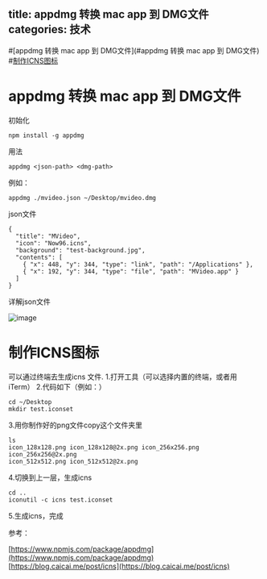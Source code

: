 title: appdmg 转换 mac app 到 DMG文件
categories: 技术
-----------
#[appdmg 转换 mac app 到 DMG文件](#appdmg 转换 mac app 到 DMG文件)
#[制作ICNS图标](#制作ICNS图标)

# appdmg 转换 mac app 到 DMG文件

初始化
```
npm install -g appdmg
```

<!--more-->

用法
```
appdmg <json-path> <dmg-path>
```

例如：
```
appdmg ./mvideo.json ~/Desktop/mvideo.dmg

```

json文件

```
{
  "title": "MVideo",
  "icon": "Now96.icns",
  "background": "test-background.jpg",
  "contents": [
    { "x": 448, "y": 344, "type": "link", "path": "/Applications" },
    { "x": 192, "y": 344, "type": "file", "path": "MVideo.app" }
  ]
}
```

详解json文件

![image](/img/app2dmg_help.png)
 

# 制作ICNS图标

可以通过终端去生成icns 文件.
1.打开工具（可以选择内置的终端，或者用iTerm）
2.代码如下（例如：）
```
cd ~/Desktop
mkdir test.iconset

```
3.用你制作好的png文件copy这个文件夹里
```
ls 
icon_128x128.png icon_128x128@2x.png icon_256x256.png icon_256x256@2x.png 
icon_512x512.png icon_512x512@2x.png

```
4.切换到上一层，生成icns
```
cd ..
iconutil -c icns test.iconset

```
5.生成icns，完成


参考：

[https://www.npmjs.com/package/appdmg](https://www.npmjs.com/package/appdmg)
[https://blog.caicai.me/post/icns](https://blog.caicai.me/post/icns)

